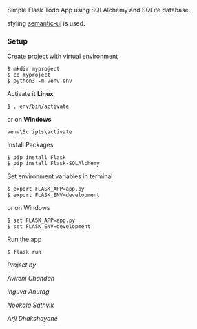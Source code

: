 Simple Flask Todo App using SQLAlchemy and SQLite database.

styling [semantic-ui](https://semantic-ui.com/) is used.

### Setup
Create project with virtual environment

```console
$ mkdir myproject
$ cd myproject
$ python3 -m venv env
```

Activate it **Linux**
```console
$ . env/bin/activate
```
or on **Windows**
```console
venv\Scripts\activate
```

Install Packages
```console
$ pip install Flask
$ pip install Flask-SQLAlchemy
```

Set environment variables in terminal
```console
$ export FLASK_APP=app.py
$ export FLASK_ENV=development
```

or on Windows
```console
$ set FLASK_APP=app.py
$ set FLASK_ENV=development
```

Run the app
```console
$ flask run
```


*Project by*

*Avireni Chandan*

*Inguva Anurag*

*Nookala Sathvik*

*Arji Dhakshayane*
